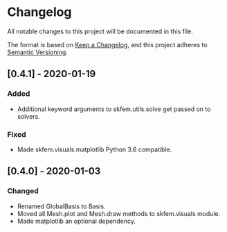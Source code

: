 # Changelog
All notable changes to this project will be documented in this file.

The format is based on [Keep a Changelog](https://keepachangelog.com/en/1.0.0/),
and this project adheres to [Semantic Versioning](https://semver.org/spec/v2.0.0.html).

## [0.4.1] - 2020-01-19

### Added
- Additional keyword arguments to skfem.utils.solve get passed on to solvers.

### Fixed
- Made skfem.visuals.matplotlib Python 3.6 compatible.

## [0.4.0] - 2020-01-03

### Changed
- Renamed GlobalBasis to Basis.
- Moved all Mesh.plot and Mesh.draw methods to skfem.visuals module.
- Made matplotlib an optional dependency.
